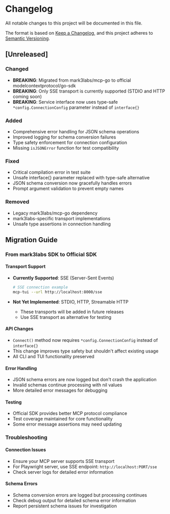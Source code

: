 # Changelog

All notable changes to this project will be documented in this file.

The format is based on [Keep a Changelog](https://keepachangelog.com/en/1.0.0/),
and this project adheres to [Semantic Versioning](https://semver.org/spec/v2.0.0.html).

## [Unreleased]

### Changed
- **BREAKING**: Migrated from mark3labs/mcp-go to official modelcontextprotocol/go-sdk
- **BREAKING**: Only SSE transport is currently supported (STDIO and HTTP coming soon)
- **BREAKING**: Service interface now uses type-safe `*config.ConnectionConfig` parameter instead of `interface{}`

### Added
- Comprehensive error handling for JSON schema operations
- Improved logging for schema conversion failures
- Type safety enforcement for connection configuration
- Missing `isJSONError` function for test compatibility

### Fixed
- Critical compilation error in test suite
- Unsafe interface{} parameter replaced with type-safe alternative
- JSON schema conversion now gracefully handles errors
- Prompt argument validation to prevent empty names

### Removed
- Legacy mark3labs/mcp-go dependency
- mark3labs-specific transport implementations
- Unsafe type assertions in connection handling

## Migration Guide

### From mark3labs SDK to Official SDK

#### Transport Support
- **Currently Supported**: SSE (Server-Sent Events)
  ```bash
  # SSE connection example
  mcp-tui --url http://localhost:8000/sse
  ```

- **Not Yet Implemented**: STDIO, HTTP, Streamable HTTP
  - These transports will be added in future releases
  - Use SSE transport as alternative for testing

#### API Changes
- `Connect()` method now requires `*config.ConnectionConfig` instead of `interface{}`
- This change improves type safety but shouldn't affect existing usage
- All CLI and TUI functionality preserved

#### Error Handling
- JSON schema errors are now logged but don't crash the application
- Invalid schemas continue processing with nil values
- More detailed error messages for debugging

#### Testing
- Official SDK provides better MCP protocol compliance
- Test coverage maintained for core functionality
- Some error message assertions may need updating

### Troubleshooting

#### Connection Issues
- Ensure your MCP server supports SSE transport
- For Playwright server, use SSE endpoint: `http://localhost:PORT/sse`
- Check server logs for detailed error information

#### Schema Errors
- Schema conversion errors are logged but processing continues
- Check debug output for detailed schema error information
- Report persistent schema issues for investigation